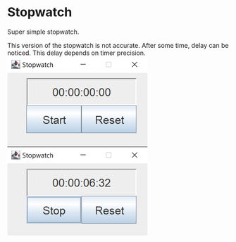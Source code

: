 # Stopwatch
Super simple stopwatch. 

This version of the stopwatch is not accurate. After some time, delay can be noticed.
This delay depends on timer precision. 
![stopwatch1](docs/images/Stopwatch1.png)
![stopwatch2](docs/images/stopwatch2.png)
